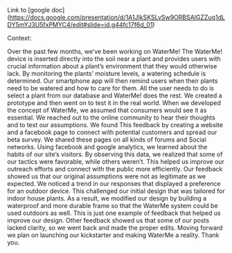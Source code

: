 Link to 
[google doc] (https://docs.google.com/presentation/d/1A1JIkSKSLvSw9ORBSAlGZZuq1dLDY5mYJ3U5fxPMYC4/edit#slide=id.g44fc17f6d_01)

Context:

  Over the past few months, we’ve been working on WaterMe! The WaterMe! device is inserted directly into the soil near a plant and provides users with crucial information about a plant’s environment that they would otherwise lack. By monitoring the plants’ moisture levels, a watering schedule is determined. Our smartphone app will then remind users when their plants need to be watered and how to care for them.  All the user needs to do is select a plant from our database and WaterMe! does the rest.
  We created a prototype and then went on to test it in the real world. When we developed the concept of WaterMe, we assumed that consumers would see it as essential. We reached out to the online community to hear their thoughts and to test our assumptions. 
  We found This feedback by creating a website and a facebook page to connect with potential customers and spread our beta survey. We shared these pages on all kinds of forums and Social networks. Using facebook and google analytics, we learned about the habits of our site’s visitors. By observing this data, we realized that some of our tactics were favorable, while others weren’t. This helped us improve our outreach efforts and connect with the public more efficiently.
  Our feedback showed us that our original assumptions were not as legitimate as we expected. We noticed a trend in our responses that displayed a preference for an outdoor device. This challenged our initial design that was tailored for indoor house plants. As a result, we modified our design by building a waterproof and more durable frame so that the WaterMe system could be used outdoors as well. This is just one example of feedback that helped us improve our design. Other feedback showed us that some of our posts lacked clarity, so we went back and made the proper edits. Moving forward we plan on launching our kickstarter and making WaterMe a reality. Thank you.
